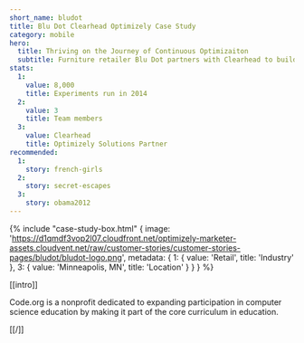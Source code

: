 ```yaml
---
short_name: bludot
title: Blu Dot Clearhead Optimizely Case Study
category: mobile
hero:
  title: Thriving on the Journey of Continuous Optimizaiton
  subtitle: Furniture retailer Blu Dot partners with Clearhead to build a thriving, optimization-driven e-commerce business
stats:
  1:
    value: 8,000
    title: Experiments run in 2014
  2:
    value: 3
    title: Team members
  3:
    value: Clearhead
    title: Optimizely Solutions Partner
recommended:
  1:
    story: french-girls
  2:
    story: secret-escapes
  3:
    story: obama2012
---
```

{% include "case-study-box.html"
    {
    image: 'https://d1qmdf3vop2l07.cloudfront.net/optimizely-marketer-assets.cloudvent.net/raw/customer-stories/customer-stories-pages/bludot/bludot-logo.png',
    metadata: {
      1: {
        value: 'Retail',
        title: 'Industry'
      },
      3: {
        value: 'Minneapolis, MN',
        title: 'Location'
      }
    }
  }
%}

[[intro]]

Code.org is a nonprofit dedicated to expanding participation in computer science education by making it part of the core curriculum in education.

[[/]]
